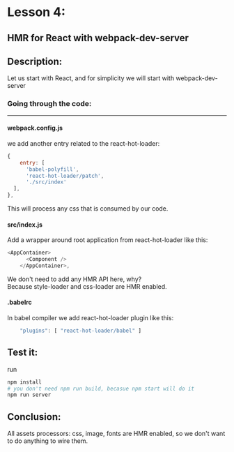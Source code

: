 # Lesson 4:

## HMR for React with webpack-dev-server

## Description: 
Let us start with React, and for simplicity we will start with webpack-dev-server

### Going through the code:
***


#### webpack.config.js
we add another entry related to the react-hot-loader:

```javascript
{
    entry: [
      'babel-polyfill',
      'react-hot-loader/patch',
      './src/index'
  ],
},
```

This will process any css that is consumed by our code.

#### src/index.js
Add a wrapper around root application from react-hot-loader like this:

```javascript
<AppContainer>
      <Component />
    </AppContainer>,
```

We don't need to add any HMR API here, why?  
Because style-loader and css-loader are HMR enabled.


#### .babelrc
In babel compiler we add react-hot-loader plugin like this:

```javascript
    "plugins": [ "react-hot-loader/babel" ]
```

## Test it:
run 
```bash
npm install
# you don't need npm run build, becasue npm start will do it
npm run server
```


## Conclusion:

All assets processors: css, image, fonts are HMR enabled, so we don't want to do anything to wire them.

